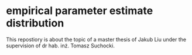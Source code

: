 # empirical parameter estimate distribution
This repostiory is about the topic of a master thesis of Jakub Liu under the supervision of dr hab. inż. Tomasz Suchocki.

